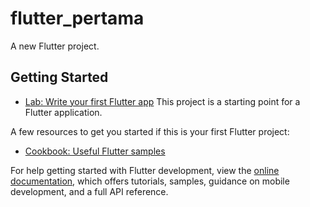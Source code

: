 # flutter_pertama

A new Flutter project.

## Getting Started


- [Lab: Write your first Flutter app](https://docs.flutter.dev/get-started/codelab)
This project is a starting point for a Flutter application.

A few resources to get you started if this is your first Flutter project:
- [Cookbook: Useful Flutter samples](https://docs.flutter.dev/cookbook)

For help getting started with Flutter development, view the
[online documentation](https://docs.flutter.dev/), which offers tutorials,
samples, guidance on mobile development, and a full API reference.
